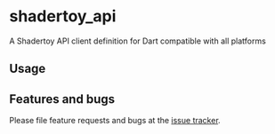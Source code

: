 # shadertoy_api
A Shadertoy API client definition for Dart compatible with all platforms

## Usage

## Features and bugs

Please file feature requests and bugs at the [issue tracker][tracker].

[tracker]: http://github.com/ivoleitao/shadertoy_api/issues/new